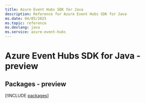 ```yaml
---
title: Azure Event Hubs SDK for Java
description: Reference for Azure Event Hubs SDK for Java
ms.date: 04/05/2025
ms.topic: reference
ms.devlang: java
ms.service: azure-event-hubs
---
```

# Azure Event Hubs SDK for Java - preview
## Packages - preview
[!INCLUDE [packages](event-hubs-index.md)]